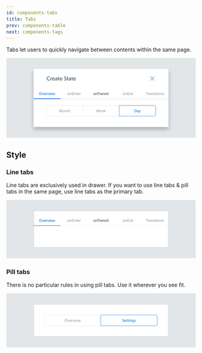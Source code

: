 ```yaml
---
id: components-tabs
title: Tabs
prev: components-table
next: components-tags
---
```


<text-primary>

Tabs let users to quickly navigate between contents within the same page.

</text-primary>

![tabs/tabs-img](../../assets/images/design/components/tabs/tabs-img.png)

## Style

### Line tabs

Line tabs are exclusively used in drawer. If you want to use line tabs & pill tabs in the same page, use line tabs as the primary tab.

![tabs/line-tabs-img](../../assets/images/design/components/tabs/line-tabs-img.png)

### Pill tabs

There is no particular rules in using pill tabs. Use it wherever you see fit.

![tabs/pill-tabs-img](../../assets/images/design/components/tabs/pill-tabs-img.png)
